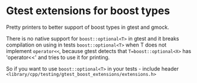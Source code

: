 # Gtest extensions for boost types

Pretty printers to better support of boost types in gtest and gmock.

There is no native support for `boost::optional<T>` in gtest and 
it breaks compilation on using in tests  `boost::optional<T>` when T does not implement
`operator<<`, because gtest detects that `T=boost::optional<X>` has 
'operator<<' and tries to use it for printing.

So if you want to use `boost::optional<T>` in your tests - include 
header `<library/cpp/testing/gtest_boost_extensions/extensions.h>`
